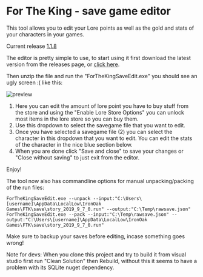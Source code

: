# For The King - save game editor
This tool allows you to edit your Lore points as well as the gold and stats of your characters in your games.

Current release [1.1.8](https://github.com/warsnek/for-the-king-save-editor/releases/tag/1.1.8)

The editor is pretty simple to use, to start using it first download the latest version from the releases page, or [click here](https://github.com/warsnek/for-the-king-save-editor/releases/download/1.1.6/ForTheKingSaveGameEditor.1.1.8.zip).

Then unzip the file and run the "ForTheKingSaveEdit.exe" you should see an ugly screen :( like this:

![preview](https://github.com/warsnek/for-the-king-save-editor/blob/master/preview.png)
1. Here you can edit the amount of lore point you have to buy stuff from the store and using the "Enable Lore Store Options" you can unlock most items in the lore store so you can buy them.
2. Use this dropdown to select the savegame file that you want to edit.
3. Once you have selected a savegame file (2) you can select the character in this dropdown that you want to edit. You can edit the stats of the character in the nice blue section below.
4. When you are done click "Save and close" to save your changes or "Close without saving" to just exit from the editor.

Enjoy!

The tool now also has commandline options for manual unpacking/packing of the run files:
```
ForTheKingSaveEdit.exe --unpack --input:"C:\Users\[username]\AppData\LocalLow\IronOak Games\FTK\save\story_2019_9_7_0.run" --output:"C:\Temp\rawsave.json"
ForTheKingSaveEdit.exe --pack --input:"C:\Temp\rawsave.json" --output:"C:\Users\[username]\AppData\LocalLow\IronOak Games\FTK\save\story_2019_9_7_0.run" 
```
Make sure to backup your saves before editing, incase something goes wrong!


Note for devs: When you clone this project and try to build it from visual studio first run "Clean Solution" then Rebuild, without this it seems to have a problem with its SQLite nuget dependency.
